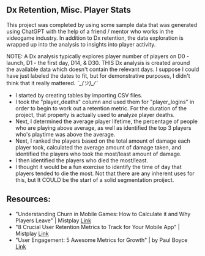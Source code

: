 

## Dx Retention, Misc. Player Stats

This project was completed by using some sample data that was generated using ChatGPT with the help of a friend / mentor who works in the videogame industry. In addition to Dx retention, the data exploration is wrapped up into the analysis to insights into player activity. 

NOTE: A Dx analysis typically explores player number of players on D0 - launch, D1 - the first day, D14, & D30. THIS Dx analysis is created around the available data which doesn't contain the relevant days. I suppose I could have just labeled the dates to fit, but for demonstrative purposes, I didn't think that it really mattered.  *¯\_(ツ)_/¯* 

* I started by creating tables by importing CSV files.
* I took the "player_deaths" column and used them for "player_logins" in order to begin to work out a retention metric. For the duration of the project, that property is actually used to analyze player deaths. 
* Next, I determined the average player lifetime, the percentage of people who are playing above average, as well as identified the top 3 players who's playtime was above the average.  
* Next, I ranked the players based on the total amount of damage each player took, calculated the average amount of damage taken, and identified the players who took the most/least amount of damage.
* I then identified the players who died the most/least.
* I thought it would be a fun exercise to identify the time of day that players tended to die the most. Not that there are any inherent uses for this, but It COULD be the start of a solid segmentation proiject.

## Resources: 
* "Understanding Churn in Mobile Games: How to Calculate it and Why Players Leave" | Mistplay [Link](https://www.mistplay.com/resources/mobile-game-churn)
* "8 Crucial User Retention Metrics to Track for Your Mobile App" | Mistplay [Link](https://www.mistplay.com/resources/mobile-app-user-retention-metrics#:~:text=3.%20DX%20retention%20%28D1%2C%20D7%2C%20D30%2C%20and%20more%29,-What%20is%20DX%20retention%3F)
* "User Engagement: 5 Awesome Metrics for Growth" | by Paul Boyce [Link](https://blog.popcornmetrics.com/5-user-engagement-metrics-for-growth/#:~:text=D1%2C%20D7%20and%20D30%20retentions,up%20or%20installing%20your%20app)



